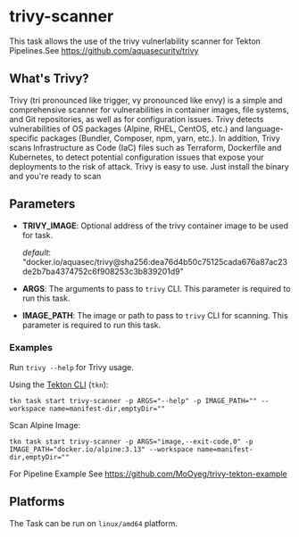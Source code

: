 # trivy-scanner

This task allows the use of the trivy vulnerlability scanner for Tekton Pipelines.See <https://github.com/aquasecurity/trivy>

## What's Trivy?

Trivy (tri pronounced like trigger, vy pronounced like envy) is a simple and comprehensive scanner for vulnerabilities in container images, file systems, and Git repositories, as well as for configuration issues. Trivy detects vulnerabilities of OS packages (Alpine, RHEL, CentOS, etc.) and language-specific packages (Bundler, Composer, npm, yarn, etc.). In addition, Trivy scans Infrastructure as Code (IaC) files such as Terraform, Dockerfile and Kubernetes, to detect potential configuration issues that expose your deployments to the risk of attack. Trivy is easy to use. Just install the binary and you're ready to scan

## Parameters

* **TRIVY_IMAGE**: Optional address of the trivy container image to be used for task.

  _default_: "docker.io/aquasec/trivy@sha256:dea76d4b50c75125cada676a87ac23de2b7ba4374752c6f908253c3b839201d9"

* **ARGS**: The arguments to pass to `trivy` CLI. This parameter is required to run this task.

* **IMAGE_PATH**: The image or path to pass to `trivy` CLI for scanning. This parameter is required to run this task.

### Examples

Run `trivy --help` for Trivy usage.

Using the [Tekton CLI](https://github.com/tektoncd/cli/blob/main/docs/cmd/tkn_task_start.md) (`tkn`):

```shell
tkn task start trivy-scanner -p ARGS="--help" -p IMAGE_PATH="" --workspace name=manifest-dir,emptyDir=""
```

Scan Alpine Image:

```shell
tkn task start trivy-scanner -p ARGS="image,--exit-code,0" -p IMAGE_PATH="docker.io/alpine:3.13" --workspace name=manifest-dir,emptyDir=""
```

For Pipeline Example See <https://github.com/MoOyeg/trivy-tekton-example>

## Platforms

The Task can be run on `linux/amd64` platform.